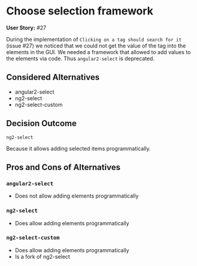 # Choose selection framework

**User Story:** #27

During the implementation of `Clicking on a tag should search for it` (issue #27) we noticed that we could not get the value of the
tag into the elements in the GUI.
We needed a framework that allowed to add values to the elements via code.
Thus `angular2-select` is deprecated.

## Considered Alternatives

- angular2-select
- ng2-select
- ng2-select-custom

## Decision Outcome

`ng2-select`

Because it allows adding selected items programmatically.

## Pros and Cons of Alternatives

### `angular2-select`

* Does not allow adding elements programmatically

### `ng2-select`

* Does allow adding elements programmatically

### `ng2-select-custom`

* Does allow adding elements programmatically
* Is a fork of ng2-select